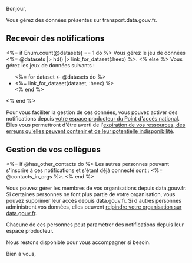 Bonjour,

Vous gérez des données présentes sur transport.data.gouv.fr.

## Recevoir des notifications

<%= if Enum.count(@datasets) == 1 do %>
Vous gérez le jeu de données <%= @datasets |> hd() |> link_for_dataset(:heex) %>.
<% else %>
Vous gérez les jeux de données suivants :
<ul>
  <%= for dataset <- @datasets do %>
  <li><%= link_for_dataset(dataset, :heex) %></li>
  <% end %>
</ul>
<% end %>

Pour vous faciliter la gestion de ces données, vous pouvez activer des notifications depuis [votre espace producteur du Point d'accès national](<%= TransportWeb.Router.Helpers.page_url(TransportWeb.Endpoint, :espace_producteur) %>). Elles vous permettront d'être averti de l'[expiration de vos ressources, des erreurs qu'elles peuvent contenir et de leur potentielle indisponibilité](https://doc.transport.data.gouv.fr/producteurs/gerer-la-qualite-des-donnees/sinscrire-aux-notifications#les-differents-types-de-notifications).

## Gestion de vos collègues

<%= if @has_other_contacts do %>
Les autres personnes pouvant s'inscrire à ces notifications et s'étant déjà connecté sont : <%= @contacts_in_orgs %>.
<% end %>

Vous pouvez gérer les membres de vos organisations depuis data.gouv.fr. Si certaines personnes ne font plus partie de votre organisation, vous pouvez supprimer leur accès depuis data.gouv.fr. Si d'autres personnes administrent vos données, elles peuvent [rejoindre votre organisation sur data.gouv.fr](https://doc.transport.data.gouv.fr/producteurs/comment-et-pourquoi-les-producteurs-de-donnees-utilisent-ils-le-pan/creer-une-organisation-sur-data.gouv.fr).

Chacune de ces personnes peut paramétrer des notifications depuis leur espace producteur.

Nous restons disponible pour vous accompagner si besoin.

Bien à vous,
